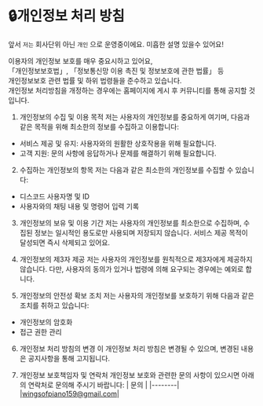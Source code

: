 # 🔒개인정보 처리 방침

앞서 `저는` 회사단위 아닌 `개인` 으로 운영중이에요. 미흡한 설명 있을수 있어요!

이용자의 개인정보 보호를 매우 중요시하고 있어요, <br>
「개인정보보호법」, 「정보통신망 이용 촉진 및 정보보호에 관한 법률」 등 <br>
개인정보보호 관련 법률 및 하위 법령들을 준수하고 있습니다.<br>
개인정보 처리방침을 개정하는 경우에는 홈페이지에 게시 후 커뮤니티를 통해 공지할 것입니다.<br>


1. 개인정보의 수집 및 이용 목적 저는 사용자의 개인정보를 중요하게 여기며, 다음과 같은 목적을 위해 최소한의 정보를 수집하고 이용합니다:

* 서비스 제공 및 유지: 사용자와의 원활한 상호작용을 위해 필요합니다.
* 고객 지원: 문의 사항에 응답하거나 문제를 해결하기 위해 필요합니다.

2. 수집하는 개인정보의 항목 저는 다음과 같은 최소한의 개인정보를 수집할 수 있습니다:

* 디스코드 사용자명 및 ID
* 사용자와의 채팅 내용 및 명령어 입력 기록

3. 개인정보의 보유 및 이용 기간 저는 사용자의 개인정보를 최소한으로 수집하며, 수집된 정보는 일시적인 용도로만 사용되며 저장되지 않습니다. 서비스 제공 목적이 달성되면 즉시 삭제되고 있어요.

4. 개인정보의 제3자 제공 저는 사용자의 개인정보를 원칙적으로 제3자에게 제공하지 않습니다. 다만, 사용자의 동의가 있거나 법령에 의해 요구되는 경우에는 예외로 합니다.


5. 개인정보의 안전성 확보 조치 저는 사용자의 개인정보를 보호하기 위해 다음과 같은 조치를 취하고 있습니다:

* 개인정보의 암호화
* 접근 권한 관리

6. 개인정보 처리 방침의 변경 이 개인정보 처리 방침은 변경될 수 있으며, 변경된 내용은 공지사항을 통해 고지됩니다.


7. 개인정보 보호책임자 및 연락처 개인정보 보호와 관련한 문의 사항이 있으시면 아래의 연락처로 문의해 주시기 바랍니다:
| 문의 |
|--------|
|wingsofpiano159@gmail.com|